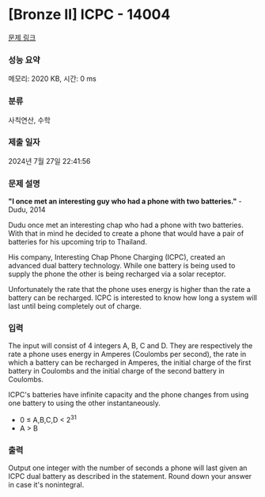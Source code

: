# [Bronze II] ICPC - 14004 

[문제 링크](https://www.acmicpc.net/problem/14004) 

### 성능 요약

메모리: 2020 KB, 시간: 0 ms

### 분류

사칙연산, 수학

### 제출 일자

2024년 7월 27일 22:41:56

### 문제 설명

<p><strong>"I once met an interesting guy who had a phone with two batteries."</strong> - Dudu, 2014</p>

<p>Dudu once met an interesting chap who had a phone with two batteries. With that in mind he decided to create a phone that would have a pair of batteries for his upcoming trip to Thailand.</p>

<p>His company, Interesting Chap Phone Charging (ICPC), created an advanced dual battery technology. While one battery is being used to supply the phone the other is being recharged via a solar receptor.</p>

<p>Unfortunately the rate that the phone uses energy is higher than the rate a battery can be recharged. ICPC is interested to know how long a system will last until being completely out of charge.</p>

### 입력 

 <p>The input will consist of 4 integers A, B, C and D. They are respectively the rate a phone uses energy in Amperes (Coulombs per second), the rate in which a battery can be recharged in Amperes, the initial charge of the first battery in Coulombs and the initial charge of the second battery in Coulombs.</p>

<p>ICPC's batteries have infinite capacity and the phone changes from using one battery to using the other instantaneously.</p>

<ul>
	<li>0 ≤ A,B,C,D < 2<sup>31</sup></li>
	<li>A > B</li>
</ul>

### 출력 

 <p>Output one integer with the number of seconds a phone will last given an ICPC dual battery as described in the statement. Round down your answer in case it's nonintegral.</p>

